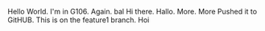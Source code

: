 Hello World.
I'm in G106.
Again.
bal
Hi there.
Hallo.
More.
More
Pushed it to GitHUB.
This is on the feature1 branch.
Hoi

